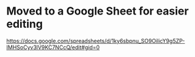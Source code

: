 # Moved to a Google Sheet for easier editing

https://docs.google.com/spreadsheets/d/1ky6sbpnu_SO9OilicY9g5ZP-IMHSoCyv3lV9KC7NCcQ/edit#gid=0
